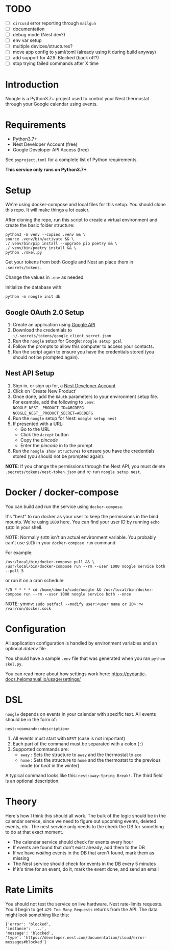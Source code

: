 # TODO

- [ ] `circusd` error reporting through `mailgun`
- [ ] documentation
- [ ] debug mode (Nest dev?)
- [ ] env var setup
- [ ] multiple devices/structures?
- [ ] move app config to yaml/toml (already using it during build anyway)
- [ ] add support for 429: Blocked (back off?)
- [ ] stop trying failed commands after X time
 
# Introduction
Noogle is a Python3.7+ project used to control your Nest thermostat through your Google calendar using events.

# Requirements

*   Python3.7+
*   Nest Developer Account (free)
*   Google Developer API Access (free)

See `pyproject.toml` for a complete list of Python requirements.

**This service only runs on Python3.7+**

# Setup

We're using docker-compose and local files for this setup.  You should clone this repo.  It will make things a lot easier.

After cloning the repo, run this script to create a virtual environment and create the basic folder structure:
```
python3 -m venv --copies .venv && \
source .venv/bin/activate && \
./.venv/bin/pip install --upgrade pip poetry && \
./.venv/bin/poetry install && \
python ./skel.py
```
Get your tokens from both Google and Nest an place them in `.secrets/tokens`.

Change the values in `.env` as needed.

Initialize the database with:
```
python -m noogle init db
```

## Google OAuth 2.0 Setup

1.  Create an application using [Google API](https://console.developers.google.com/flownest-token.jsons/enableapi?apiid=calendar&pli=1)
1.  Download the credentials to `~/.secrets/tokens/google_client_secret.json`
1.  Run the `noogle` setup for Google: `noogle setup gcal`
1.  Follow the prompts to allow this computer to access your contacts.
1.  Run the script again to ensure you have the credentials stored (you should not
    be prompted again).

## Nest API Setup

1.  Sign in, or sign up for, a [Nest Developer Account](https://developers.nest.com/)
1.  Click on 'Create New Product'
1.  Once done, add the `OAuth` parameters to your environment setup file.  For example, add the following to `.env`:  
    `NOOGLE_NEST__PRODUCT_ID=ABCDEFG`  
    `NOOGLE_NEST__PRODUCT_SECRET=ABCDEFG`  
1.  Run the `noogle` setup for Nest: `noogle setup nest`
1.  If presented with a URL:
    *   Go to the URL
    *   Click the `Accept` button
    *   Copy the *pincode*
    *   Enter the *pincode* in to the prompt
1.  Run the `noogle show structures` to ensure you have the credentials stored (you should not be prompted again).

**NOTE**: If you change the permissions through the Nest API, you must delete `.secrets/tokens/nest-token.json` and re-run `noogle setup nest`.

# Docker / docker-compose

You can build and run the service using `docker-compose`.

It's "best" to run docker as your user to keep the permissions in the bind mounts.  We're using `1000` here.  You can find your user ID by running `echo $UID` in your shell.

NOTE: Normally `$UID` isn't an actual environment variable.  You probably can't use `$UID` in your `docker-compose run` command.

For example:
```
/usr/local/bin/docker-compose pull && \
/usr/local/bin/docker-compose run --rm --user 1000 noogle service both --poll 5
 ```

or run it on a cron schedule:
```
*/5 * * * * cd /home/ubuntu/code/noogle && /usr/local/bin/docker-compose run --rm --user 1000 noogle service both --once
```

NOTE: ymmv: `sudo setfacl --modify user:<user name or ID>:rw /var/run/docker.sock`

# Configuration

All application configuration is handled by environment variables and an optional _dotenv_ file.

You should have a sample `.env` file that was generated when you ran `python skel.py`.

You can read more about how settings work here: https://pydantic-docs.helpmanual.io/usage/settings/

# DSL
`noogle` depends on events in your calendar with specific text.  All events should be in the form of:

    nest:<command>:<description>

1.  All events must start with `NEST` (case is not important)
1.  Each part of the command must be separated with a colon (`:`)
1.  Supported commands are:
    *   `away` : Sets the structure to `away` and the thermostat to `eco`
    *   `home` : Sets the structure to `home` and the thermostat to the previous mode (or _heat_ in the winter)

A typical command looks like this: `nest:away:Spring Break!`.  The third field
is an optional description.

# Theory
Here's how I think this should all work.  The bulk of the logic should be in the calendar service, since we need to figure out upcoming events, deleted events, etc.  The nest service only needs to the check the DB for something to do at that exact moment.

*   The calendar service should check for events every hour
*   If events are found that don't exist already, add them to the DB
*   If we have *waiting* events in the DB that aren't found, mark them as missing
*   The Nest service should check for events in the DB every 5 minutes
*   If it's time for an event, do it, mark the event done, and send an email

# Rate Limits
You should not test the service on live hardware.  Nest rate-limits requests.  You'll begin to get `429 Too Many Requests` returns from the API.  The data might look something like this:

    {'error': 'blocked',
    'instance': '...',
    'message': 'blocked',
    'type': 'https://developer.nest.com/documentation/cloud/error-messages#blocked'}
